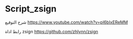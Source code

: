 # Script_zsign

شرح التوقيع
https://www.youtube.com/watch?v=pl6bIxEReMM

رابط اداة zsign
https://github.com/zhlynn/zsign
